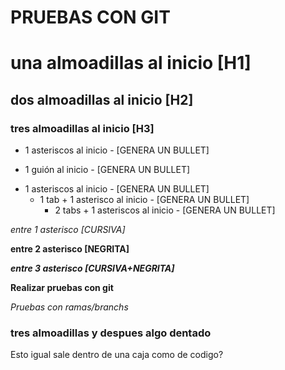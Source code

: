 # PRUEBAS CON GIT

# una almoadillas al inicio [H1]
## dos almoadillas al inicio [H2]
### tres almoadillas al inicio [H3]


* 1 asteriscos al inicio - [GENERA UN BULLET]
- 1 guión al inicio - [GENERA UN BULLET]

* 1 asteriscos al inicio - [GENERA UN BULLET]
  * 1 tab + 1 asterisco  al inicio - [GENERA UN BULLET]
    * 2 tabs + 1 asteriscos al inicio - [GENERA UN BULLET]

*entre 1 asterisco [CURSIVA]*

**entre 2 asterisco [NEGRITA]**

***entre 3 asterisco [CURSIVA+NEGRITA]***



**Realizar pruebas con git**

*Pruebas con ramas/branchs*

### tres almoadillas y despues algo dentado

  Esto igual sale dentro de una caja como de codigo?
